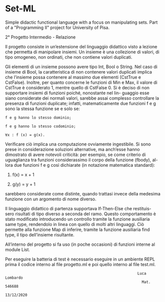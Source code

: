 # Set-ML
Simple didactic functional language with a focus on manipulating sets. Part of a "Programming II" project for University of Pisa.

2° Progetto Intermedio - Relazione

Il progetto consiste in un’estensione del linguaggio didattico visto a lezione
che permetta di manipolare insiemi. Un insieme è una collezione di valori,
di tipo omogeneo, non ordinati, che non contiene valori duplicati.

Gli elementi di un insieme possono avere tipo Int, Bool o String. Nel
caso di insieme di Bool, la caratteristica di non contenere valori duplicati
implica che l’insieme possa contenere al massimo due elementi (CstTrue e
CstFalse). Inoltre, per quanto concerne le funzioni di Min e Max, il valore
di CstTrue è considerato 1, mentre quello di CstFalse 0.
Si è deciso di non supportare insiemi di funzioni poiché, nonostante nel lin-
guaggio esse siano considerate dei normali valori, sarebbe assai complesso
controllare la presenza di funzioni duplicate; infatti, matematicamente due
funzioni f e g sono la stessa funzione se e solo se:

    f e g hanno lo stesso dominio;

    f e g hanno lo stesso codominio;

    ∀x : f (x) = g(x).

Verificare ciò implica una computazione ovviamente ingestibile.
Si sono prese in considerazione soluzioni alternative, ma anch’esse hanno
dimostrato di avere notevoli criticità: per esempio, se come criterio di
uguaglianza tra funzioni considerassimo il corpo della funzione (fbody), al-
lora due funzioni f e g cosı̀ dichiarate (in notazione matematica standard):

  1. f(x) = x + 1

  2. g(y) = y + 1

sarebbero considerate come distinte, quando trattasi invece della medesima
funzione con un argomento di nome diverso.

Il linguaggio didattico di partenza supportava If-Then-Else che restituis-
sero risultati di tipo diverso a seconda del ramo.
Questo comportamento è stato modificato introducendo un controllo tramite
la funzione ausiliaria same type, rendendolo in linea con quello di molti altri
linguaggi.
Ciò permette alla funzione Map di inferire, tramite la funzione ausiliaria
find type, il tipo dell’insieme risultante.

All’interno del progetto si fa uso (in poche occasioni) di funzioni interne
al module List.

Per eseguire la batteria di test è necessario eseguire in un ambiente REPL
prima il codice interno al file progetto.ml e poi quello interno al file test.ml.




                                                                Luca Lombardo
                                                                  Mat. 546688
                                                                   13/12/2020
